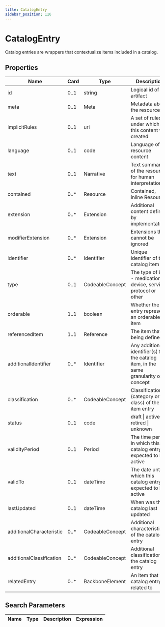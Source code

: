 ```yaml
---
title: CatalogEntry
sidebar_position: 110
---
```


# CatalogEntry

Catalog entries are wrappers that contextualize items included in a catalog.

## Properties

| Name | Card | Type | Description |
| --- | --- | --- | --- |
| id | 0..1 | string | Logical id of this artifact
| meta | 0..1 | Meta | Metadata about the resource
| implicitRules | 0..1 | uri | A set of rules under which this content was created
| language | 0..1 | code | Language of the resource content
| text | 0..1 | Narrative | Text summary of the resource, for human interpretation
| contained | 0..* | Resource | Contained, inline Resources
| extension | 0..* | Extension | Additional content defined by implementations
| modifierExtension | 0..* | Extension | Extensions that cannot be ignored
| identifier | 0..* | Identifier | Unique identifier of the catalog item
| type | 0..1 | CodeableConcept | The type of item - medication, device, service, protocol or other
| orderable | 1..1 | boolean | Whether the entry represents an orderable item
| referencedItem | 1..1 | Reference | The item that is being defined
| additionalIdentifier | 0..* | Identifier | Any additional identifier(s) for the catalog item, in the same granularity or concept
| classification | 0..* | CodeableConcept | Classification (category or class) of the item entry
| status | 0..1 | code | draft \| active \| retired \| unknown
| validityPeriod | 0..1 | Period | The time period in which this catalog entry is expected to be active
| validTo | 0..1 | dateTime | The date until which this catalog entry is expected to be active
| lastUpdated | 0..1 | dateTime | When was this catalog last updated
| additionalCharacteristic | 0..* | CodeableConcept | Additional characteristics of the catalog entry
| additionalClassification | 0..* | CodeableConcept | Additional classification of the catalog entry
| relatedEntry | 0..* | BackboneElement | An item that this catalog entry is related to

## Search Parameters

| Name | Type | Description | Expression
| --- | --- | --- | --- |

